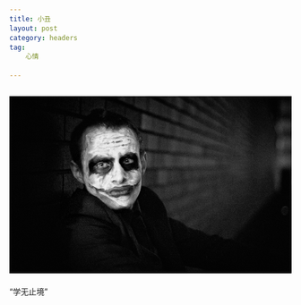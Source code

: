 ```yaml
---
title: 小丑
layout: post
category: headers
tag:
    心情

---
```


[![header](/media/files/header/header.jpg)]()
---
<div class="header-text">
    “学无止境”
</div>
